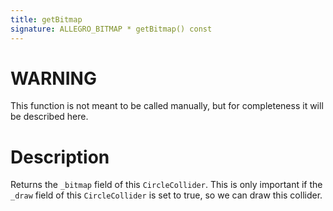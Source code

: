 ```yaml
---
title: getBitmap
signature: ALLEGRO_BITMAP * getBitmap() const
---
```


# WARNING
This function is not meant to be called manually, but for completeness it will be described here.

# Description
Returns the `_bitmap` field of this `CircleCollider`. This is only important if the `_draw` field of this `CircleCollider` is set to true, so we can draw this collider.

